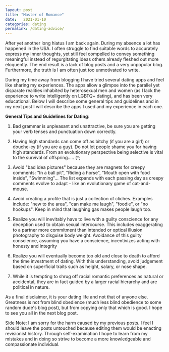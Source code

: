 ```yaml
---
layout: post
title: "Master of Romance"
date:   2021-01-10
categories: dating
permalink: /dating-advice/
---
```


After yet another long hiatus I am back again.  During my absence a lot has happened in the USA.  I often struggle to find suitable words to accurately express my inner thoughts, yet still feel compelled to convey something meaningful instead of regurgitating ideas others already fleshed out more eloquently.  The end result is a lack of blog posts and a very unpopular blog.  Furthermore, the truth is I am often just too unmotivated to write. 

During my time away from blogging I have tried several dating apps and feel like sharing my experiences.  The apps allow a glimpse into the parallel yet disparate realities inhabited by heterosexual men and women (as I lack the experience to write intelligently on LGBTQ+ dating), and has been very educational.  Below I will describe some general tips and guidelines and in my next post I will describe the apps I used and my experience in each one.

**General Tips and Guidelines for Dating**: 

1. Bad grammar is unpleasant and unattractive, be sure you are getting your verb tenses and punctuation down correctly. 

2. Having high standards can come off as bitchy (if you are a girl) or 
douche-ey (if you are a guy).  Do not let people shame you for having high 
standards.  From an evolutionary perspective being selective is vital 
to the survival of offspring.....  (^; 

3. Avoid \"bad idea pictures\" because they are magnets for creepy comments: \"In a ball pit\", \"Riding a horse\", \"Mouth open with food inside\", 
\"Swimming\"... The list expands with each passing day as creepy comments 
evolve to adapt - like an evolutionary game of cat-and-mouse.

4. Avoid creating a profile that is just a collection of cliches.  Examples 
include: \"new to the area\", \"can make me laugh\", \"foodie\", or \"no hookups\". Keep in mind that laughing gas makes people laugh too. 

5. Realize you will inevitably have to live with a guilty conscience for any 
deception used to obtain sexual intercourse.   This includes exaggerating 
to a partner more commitment than intended or optical illusion photography 
to disguise body weight.  Avoidance of this guilty conscience, assuming you have a conscience, incentivizes acting with honesty and integrity 

6. Realize you will eventually become too old and close to death to afford the 
time investment of dating.  With this understanding, avoid judgement based 
on superficial traits such as height, salary, or nose shape. 

7. While it is tempting to shrug off racial romantic preferences as natural or 
accidental, they are in fact guided by a larger racial hierarchy and are 
political in nature.

As a final disclaimer, it is your dating life and not that of anyone else.  Greatness is not from blind obedience (much less blind obedience to some random dude\'s blog post), but from copying only that which is good.  I hope to see you all in the next blog post. 

Side Note:  I am sorry for the harm caused by my previous posts.  I 
feel I should leave the posts untouched because editing them would be 
enacting revisionist history.  Through self-examination I hope to learn 
from my mistakes and in doing so strive to become a more knowledgeable and 
compassionate individual.  
